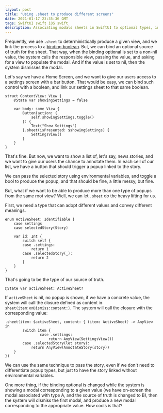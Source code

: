 ```yaml
---
layout: post
title: "Using .sheet to produce different screens"
date: 2021-01-17 23:35:36 GMT
tags: SwiftUI swift iOS swift 
description: Associating modals sheets in SwiftUI to optional types, instead of a boolean
---
```


Frequently, we use `.sheet` to deterministically produce a given view, and we link the process to a [binding boolean](https://developer.apple.com/documentation/swiftui/view/sheet(ispresented:ondismiss:content:)). But, we can bind an optional source of truth for the sheet. That way, when the binding optional is set to a non-nil value, the system calls the responsible view, passing the value, and asking for a view to populate the modal. And if the value is set to nil, then the system dismisses the modal. 

Let's say we have a Home Screen, and we want to give our users access to a settings screen with a bar button. That would be easy, we can bind such control with a boolean, and link our settings sheet to that same boolean. 

```
struct ContentView: View {
    @State var showingSettings = false

    var body: some View {
        Button(action: {
            self.showingSettings.toggle()
        }) {
            Text("Show Settings")
        }.sheet(isPresented: $showingSettings) {
            SettingsView()
        }
    }
}
```

That's fine. But now, we want to show a list of, let's say, news stories, and we want to give our users the chance to annotate them. In each cell of our list, we have a button that should trigger a popup linked to the story. 

We can pass the selected story using environmental variables, and toggle a bool to produce the popup, and that should be fine, a little messy, but fine. 

But, what if we want to be able to produce more than one type of popups from the same root view? Well, we can let `.sheet` do the heavy lifting for us. 

First, we need a type that can adopt different values and convey different meanings.

```
enum ActiveSheet: Identifiable {
    case settings
    case selectedStory(Story)
    
    var id: Int {
        switch self {
        case .settings:
            return 1
        case .selectedStory(_):
            return 2
        }
    }
}
```

That's going to be the type of our source of truth. 

```
@State var activeSheet: ActiveSheet?
```

If `activeSheet` is nil, no popup is shown, if we have a concrete value, the system will call the closure defined as content in `sheet(item:onDismiss:content:)`. The system will call the closure with the corresponding value:

```
.sheet(item: $activeSheet, content: { (item: ActiveSheet) -> AnyView in
		switch item {
				case .settings:
					return AnyView(SettingsView())
        case .selectedStory(let story):
	        return AnyView(AnnotateStory(story))
    }
})
```

We can use the same technique to pass the story, even if we don't need to differentiate popup types, but just to have the story linked without environmental variables. 

One more thing, if the binding optional is changed while the system is showing a modal corresponding to a given value (we have on-screen the modal associated with type A, and the source of truth is changed to B), then the system will dismiss the first modal, and produce a new modal corresponding to the appropriate value. How cools is that?